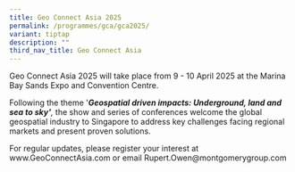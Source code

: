 ```yaml
---
title: Geo Connect Asia 2025
permalink: /programmes/gca/gca2025/
variant: tiptap
description: ""
third_nav_title: Geo Connect Asia
---
```

<p>Geo Connect Asia 2025 will take place from 9 - 10 April 2025 at the Marina
Bay Sands Expo and Convention Centre.</p>
<p>Following the theme '<strong><em>Geospatial driven impacts:</em> <em>Underground, land and sea to sky'</em></strong><em>,</em> the
show and series of conferences welcome the global geospatial industry to
Singapore to address key challenges facing regional markets and present
proven solutions.</p>
<p>For regular updates, please register your interest at <a rel="noopener noreferrer nofollow" target="_blank">www.GeoConnectAsia.com</a> or
email <a rel="noopener noreferrer nofollow" target="_blank">Rupert.Owen@montgomerygroup.com</a>
</p>